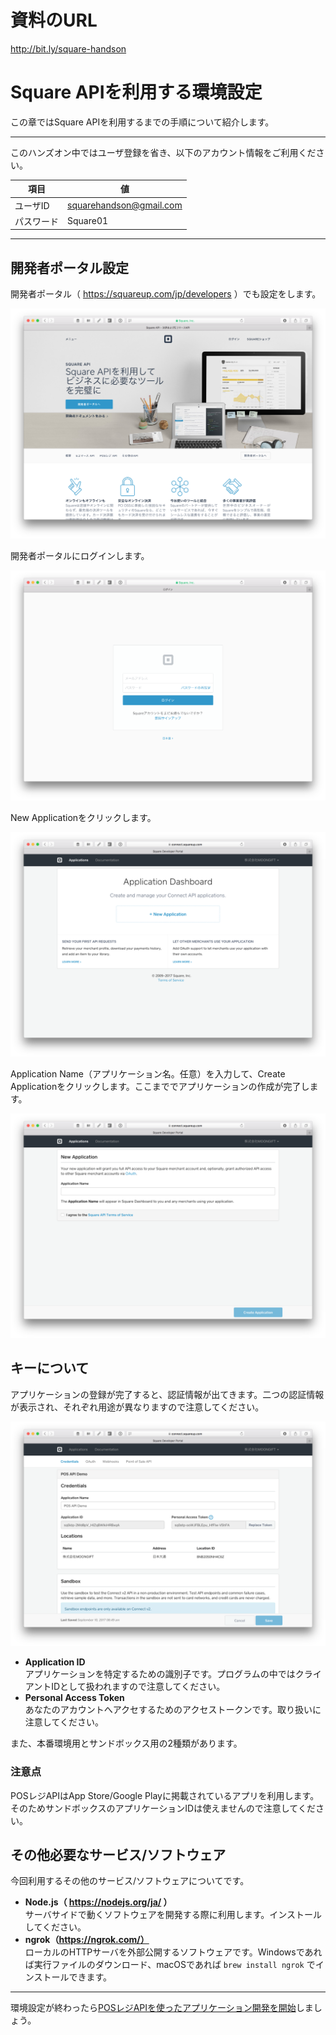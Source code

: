 # 資料のURL

http://bit.ly/square-handson

# Square APIを利用する環境設定

この章ではSquare APIを利用するまでの手順について紹介します。

---

このハンズオン中ではユーザ登録を省き、以下のアカウント情報をご利用ください。

|項目|値|
|------|------|
|ユーザID|squarehandson@gmail.com|
|パスワード|Square01|

---

## 開発者ポータル設定

開発者ポータル（ https://squareup.com/jp/developers ）でも設定をします。

![](images/1-8.png)

開発者ポータルにログインします。

![](images/1-10.png)

New Applicationをクリックします。

![](images/1-9.png)

Application Name（アプリケーション名。任意）を入力して、Create Applicationをクリックします。ここまででアプリケーションの作成が完了します。

![](images/1-11.png)

## キーについて

アプリケーションの登録が完了すると、認証情報が出てきます。二つの認証情報が表示され、それぞれ用途が異なりますので注意してください。

![](images/1-12.png)

- **Application ID**  
アプリケーションを特定するための識別子です。プログラムの中ではクライアントIDとして扱われますので注意してください。
- **Personal Access Token**  
あなたのアカウントへアクセするためのアクセストークンです。取り扱いに注意してください。

また、本番環境用とサンドボックス用の2種類があります。

### 注意点

POSレジAPIはApp Store/Google Playに掲載されているアプリを利用します。そのためサンドボックスのアプリケーションIDは使えませんので注意してください。

## その他必要なサービス/ソフトウェア

今回利用するその他のサービス/ソフトウェアについてです。

- **Node.js（ https://nodejs.org/ja/ ）**  
サーバサイドで動くソフトウェアを開発する際に利用します。インストールしてください。
- **ngrok（https://ngrok.com/）**  
ローカルのHTTPサーバを外部公開するソフトウェアです。Windowsであれば実行ファイルのダウンロード、macOSであれば `brew install ngrok` でインストールできます。

----

環境設定が終わったら[POSレジAPIを使ったアプリケーション開発を開始](./2-0.md)しましょう。